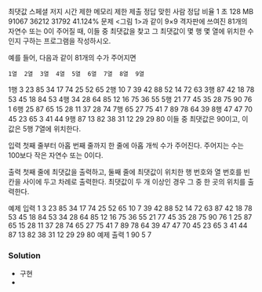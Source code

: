 최댓값 스페셜 저지
시간 제한	메모리 제한	제출	정답	맞힌 사람	정답 비율
1 초	128 MB	91067	36212	31792	41.124%
문제
<그림 1>과 같이 9×9 격자판에 쓰여진 81개의 자연수 또는 0이 주어질 때, 이들 중 최댓값을 찾고 그 최댓값이 몇 행 몇 열에 위치한 수인지 구하는 프로그램을 작성하시오.

예를 들어, 다음과 같이 81개의 수가 주어지면

	1열	2열	3열	4열	5열	6열	7열	8열	9열
1행	3	23	85	34	17	74	25	52	65
2행	10	7	39	42	88	52	14	72	63
3행	87	42	18	78	53	45	18	84	53
4행	34	28	64	85	12	16	75	36	55
5행	21	77	45	35	28	75	90	76	1
6행	25	87	65	15	28	11	37	28	74
7행	65	27	75	41	7	89	78	64	39
8행	47	47	70	45	23	65	3	41	44
9행	87	13	82	38	31	12	29	29	80
이들 중 최댓값은 90이고, 이 값은 5행 7열에 위치한다.

입력
첫째 줄부터 아홉 번째 줄까지 한 줄에 아홉 개씩 수가 주어진다. 주어지는 수는 100보다 작은 자연수 또는 0이다.

출력
첫째 줄에 최댓값을 출력하고, 둘째 줄에 최댓값이 위치한 행 번호와 열 번호를 빈칸을 사이에 두고 차례로 출력한다. 최댓값이 두 개 이상인 경우 그 중 한 곳의 위치를 출력한다.

예제 입력 1 
3 23 85 34 17 74 25 52 65
10 7 39 42 88 52 14 72 63
87 42 18 78 53 45 18 84 53
34 28 64 85 12 16 75 36 55
21 77 45 35 28 75 90 76 1
25 87 65 15 28 11 37 28 74
65 27 75 41 7 89 78 64 39
47 47 70 45 23 65 3 41 44
87 13 82 38 31 12 29 29 80
예제 출력 1 
90
5 7

### Solution
- 구현
- 